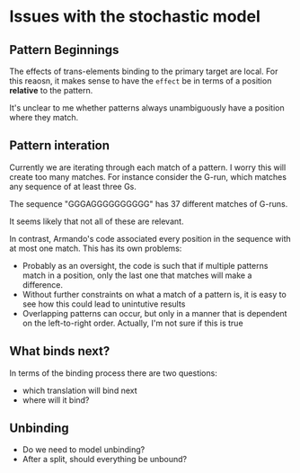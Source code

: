 # Issues with the stochastic model

## Pattern Beginnings

The effects of trans-elements binding to the primary target are local.
For this reaosn, it makes sense to have the `effect` be in terms of a position __relative__ to the pattern.

It's unclear to me whether patterns always unambiguously have a position where they match.

## Pattern interation
Currently we are iterating through each match of a pattern.
I worry this will create too many matches.
For instance consider the G-run, which matches any sequence of at least three Gs.

The sequence "GGGAGGGGGGGGGG" has 37 different matches of G-runs.

It seems likely that not all of these are relevant.

In contrast, Armando's code associated every position in the sequence with at most one match.
This has its own problems:
-  Probably as an oversight, the code is such that if multiple patterns match in a position, only the last one that matches will make a difference.
- Without further constraints on what a match of a pattern is, it is easy to see how this could lead to unintutive results
- Overlapping patterns can occur, but only in a manner that is dependent on the left-to-right order.  Actually, I'm not sure if this is true

## What binds next?

In terms of the binding process there are two questions:
- which translation will bind next
- where will it bind?

## Unbinding

- Do we need to model unbinding?
- After a split, should everything be unbound?


